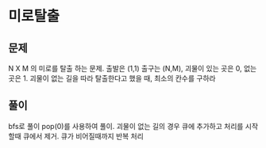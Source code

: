 미로탈출
=====

문제
----
N X M 의 미로를 탈출 하는 문제. 출발은 (1,1) 출구는 (N,M), 괴물이 있는 곳은 0, 없는 곳은 1. 괴물이 없는 길을 따라 탈출한다고 했을 때, 최소의 칸수를 구하라

풀이
----
bfs로 풀이 pop(0)를 사용하여 풀이. 괴물이 없는 길의 경우 큐에 추가하고 처리를 시작할때 큐에서 제거. 큐가 비어질때까지 반복 처리